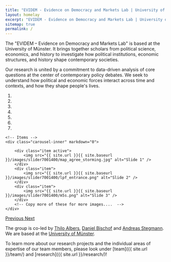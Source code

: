 ```yaml
---
title: "EVIDEM - Evidence on Democracy and Markets Lab | University of Münster"
layout: homelay
excerpt: "EVIDEM - Evidence on Democracy and Markets Lab | University of Münster"
sitemap: true
permalink: /
---
```


The "EVIDEM – Evidence on Democracy and Markets Lab" is based at the University of Münster. It brings together scholars from political science, economics, and history to investigate how political institutions, economic structures, and history shape contemporary societies.

Our research is united by a commitment to data-driven analysis of core questions at the center of contemporary policy debates. We seek to understand how political and economic forces interact across time and contexts, and how they shape people's lives.  

<div markdown="0" id="carousel" class="carousel slide" data-ride="carousel" data-interval="5000" data-pause="hover" >
    <!-- Menu -->
    <ol class="carousel-indicators">
        <li data-target="#carousel" data-slide-to="0" class="active"></li>
        <li data-target="#carousel" data-slide-to="1"></li>
        <li data-target="#carousel" data-slide-to="2"></li>
        <li data-target="#carousel" data-slide-to="3"></li>
        <li data-target="#carousel" data-slide-to="4"></li>
        <li data-target="#carousel" data-slide-to="5"></li>
        <li data-target="#carousel" data-slide-to="6"></li>
    </ol>

    <!-- Items -->
    <div class="carousel-inner" markdown="0">

        <div class="item active">
            <img src="{{ site.url }}{{ site.baseurl }}/images/slider7001400/map_agree_storming.jpg" alt="Slide 1" />
        </div>
        <div class="item">
            <img src="{{ site.url }}{{ site.baseurl }}/images/slider7001400/lpf_entrance.png" alt="Slide 2" />
        </div>
        <div class="item">
            <img src="{{ site.url }}{{ site.baseurl }}/images/slider7001400/m5s.png" alt="Slide 3" />
        </div>
        <!-- Copy more of these for more images....  -->
    </div>

  <a class="left carousel-control" href="#carousel" role="button" data-slide="prev">
    <span class="glyphicon glyphicon-chevron-left" aria-hidden="true"></span>
    <span class="sr-only">Previous</span>
  </a>
  <a class="right carousel-control" href="#carousel" role="button" data-slide="next">
    <span class="glyphicon glyphicon-chevron-right" aria-hidden="true"></span>
    <span class="sr-only">Next</span>
  </a>
</div>


The group is co-led by [Thilo Albers](https://sites.google.com/site/tnhalbers/), [Daniel Bischof](https://www.danbischof.com/) and [Andreas Stegmann](https://www.andreas-stegmann.com/). We are based at the [University of Münster](https://www.uni-muenster.de/en/).    

To learn more about our research projects and the individual areas of expertise of our team members, please look under [team]({{ site.url }}/team/) and [research]({{ site.url }}/research/)! 

<br>